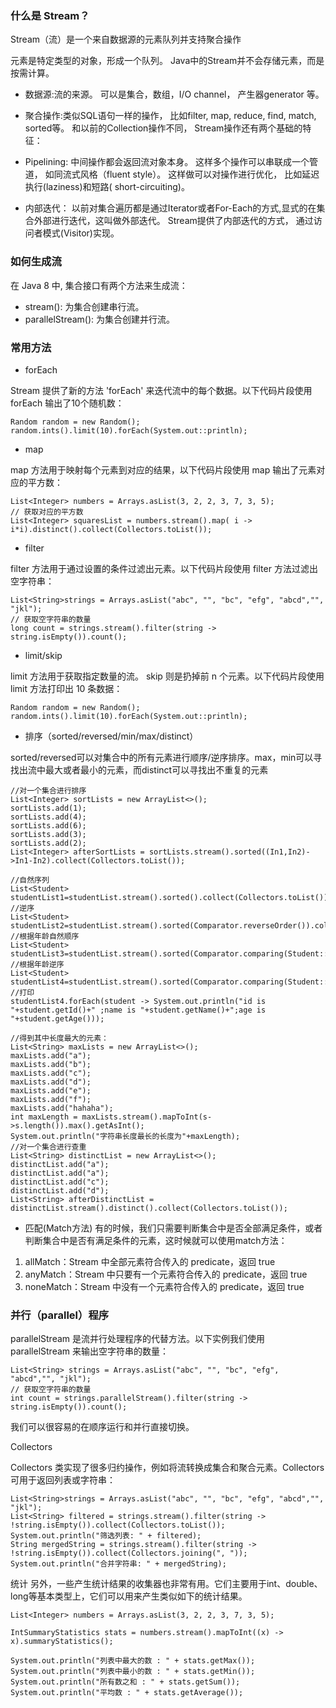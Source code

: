 ### 什么是 Stream？

Stream（流）是一个来自数据源的元素队列并支持聚合操作

元素是特定类型的对象，形成一个队列。 Java中的Stream并不会存储元素，而是按需计算。
- 数据源:流的来源。 可以是集合，数组，I/O channel， 产生器generator 等。
- 聚合操作:类似SQL语句一样的操作， 比如filter, map, reduce, find, match, sorted等。
和以前的Collection操作不同， Stream操作还有两个基础的特征：

- Pipelining: 中间操作都会返回流对象本身。 这样多个操作可以串联成一个管道， 
如同流式风格（fluent style）。 这样做可以对操作进行优化， 比如延迟执行(laziness)和短路( short-circuiting)。
- 内部迭代： 以前对集合遍历都是通过Iterator或者For-Each的方式,显式的在集合外部进行迭代，这叫做外部迭代。 
Stream提供了内部迭代的方式， 通过访问者模式(Visitor)实现。

### 如何生成流
在 Java 8 中, 集合接口有两个方法来生成流：
- stream(): 为集合创建串行流。
- parallelStream(): 为集合创建并行流。

### 常用方法
- forEach

Stream 提供了新的方法 'forEach' 来迭代流中的每个数据。以下代码片段使用 forEach 输出了10个随机数：
```
Random random = new Random();
random.ints().limit(10).forEach(System.out::println);
```
- map

map 方法用于映射每个元素到对应的结果，以下代码片段使用 map 输出了元素对应的平方数：
```
List<Integer> numbers = Arrays.asList(3, 2, 2, 3, 7, 3, 5);
// 获取对应的平方数
List<Integer> squaresList = numbers.stream().map( i -> i*i).distinct().collect(Collectors.toList());
```
- filter

filter 方法用于通过设置的条件过滤出元素。以下代码片段使用 filter 方法过滤出空字符串：
```
List<String>strings = Arrays.asList("abc", "", "bc", "efg", "abcd","", "jkl");
// 获取空字符串的数量
long count = strings.stream().filter(string -> string.isEmpty()).count();
```
- limit/skip

limit 方法用于获取指定数量的流。 skip 则是扔掉前 n 个元素。以下代码片段使用 limit 方法打印出 10 条数据：
```
Random random = new Random();
random.ints().limit(10).forEach(System.out::println);
```
- 排序（sorted/reversed/min/max/distinct）

sorted/reversed可以对集合中的所有元素进行顺序/逆序排序。max，min可以寻找出流中最大或者最小的元素，而distinct可以寻找出不重复的元素

```
//对一个集合进行排序
List<Integer> sortLists = new ArrayList<>();
sortLists.add(1);
sortLists.add(4);
sortLists.add(6);
sortLists.add(3);
sortLists.add(2);
List<Integer> afterSortLists = sortLists.stream().sorted((In1,In2)->In1-In2).collect(Collectors.toList());

//自然序列
List<Student> studentList1=studentList.stream().sorted().collect(Collectors.toList());
//逆序
List<Student> studentList2=studentList.stream().sorted(Comparator.reverseOrder()).collect(Collectors.toList());
//根据年龄自然顺序
List<Student> studentList3=studentList.stream().sorted(Comparator.comparing(Student::getAge)).collect(Collectors.toList());
//根据年龄逆序
List<Student> studentList4=studentList.stream().sorted(Comparator.comparing(Student::getAge).reversed()).collect(Collectors.toList());
//打印
studentList4.forEach(student -> System.out.println("id is "+student.getId()+" ;name is "+student.getName()+";age is "+student.getAge()));

//得到其中长度最大的元素：
List<String> maxLists = new ArrayList<>();
maxLists.add("a");
maxLists.add("b");
maxLists.add("c");
maxLists.add("d");
maxLists.add("e");
maxLists.add("f");
maxLists.add("hahaha");
int maxLength = maxLists.stream().mapToInt(s->s.length()).max().getAsInt();
System.out.println("字符串长度最长的长度为"+maxLength);
//对一个集合进行查重
List<String> distinctList = new ArrayList<>();
distinctList.add("a");
distinctList.add("a");
distinctList.add("c");
distinctList.add("d");
List<String> afterDistinctList = distinctList.stream().distinct().collect(Collectors.toList());
```

- 匹配(Match方法)
有的时候，我们只需要判断集合中是否全部满足条件，或者判断集合中是否有满足条件的元素，这时候就可以使用match方法：
1) allMatch：Stream 中全部元素符合传入的 predicate，返回 true
2) anyMatch：Stream 中只要有一个元素符合传入的 predicate，返回 true
3) noneMatch：Stream 中没有一个元素符合传入的 predicate，返回 true
### 并行（parallel）程序
parallelStream 是流并行处理程序的代替方法。以下实例我们使用 parallelStream 来输出空字符串的数量：
```
List<String> strings = Arrays.asList("abc", "", "bc", "efg", "abcd","", "jkl");
// 获取空字符串的数量
int count = strings.parallelStream().filter(string -> string.isEmpty()).count();
```
我们可以很容易的在顺序运行和并行直接切换。

Collectors

Collectors 类实现了很多归约操作，例如将流转换成集合和聚合元素。Collectors 可用于返回列表或字符串：
```
List<String>strings = Arrays.asList("abc", "", "bc", "efg", "abcd","", "jkl");
List<String> filtered = strings.stream().filter(string -> !string.isEmpty()).collect(Collectors.toList());
System.out.println("筛选列表: " + filtered);
String mergedString = strings.stream().filter(string -> !string.isEmpty()).collect(Collectors.joining(", "));
System.out.println("合并字符串: " + mergedString);
```
统计
另外，一些产生统计结果的收集器也非常有用。它们主要用于int、double、long等基本类型上，它们可以用来产生类似如下的统计结果。
```
List<Integer> numbers = Arrays.asList(3, 2, 2, 3, 7, 3, 5);
 
IntSummaryStatistics stats = numbers.stream().mapToInt((x) -> x).summaryStatistics();

System.out.println("列表中最大的数 : " + stats.getMax());
System.out.println("列表中最小的数 : " + stats.getMin());
System.out.println("所有数之和 : " + stats.getSum());
System.out.println("平均数 : " + stats.getAverage());
```